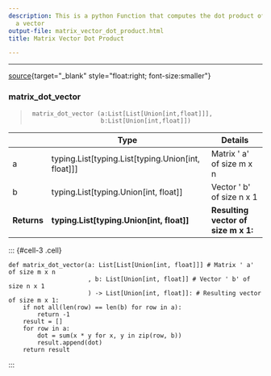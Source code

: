 ```yaml
---
description: This is a python Function that computes the dot product of a matrix and
  a vector
output-file: matrix_vector_dot_product.html
title: Matrix Vector Dot Product

---
```




<!-- WARNING: THIS FILE WAS AUTOGENERATED! DO NOT EDIT! -->

---

[source](https://github.com/teja00/BuildingBlocks/blob/main/BuildingBlocks/matrix_vector_dot_product.py#L12){target="_blank" style="float:right; font-size:smaller"}

### matrix_dot_vector

>      matrix_dot_vector (a:List[List[Union[int,float]]],
>                         b:List[Union[int,float]])

|    | **Type** | **Details** |
| -- | -------- | ----------- |
| a | typing.List[typing.List[typing.Union[int, float]]] | Matrix ' a' of size m x n |
| b | typing.List[typing.Union[int, float]] | Vector ' b' of size n x 1 |
| **Returns** | **typing.List[typing.Union[int, float]]** | **Resulting vector of size m x 1:** |


::: {#cell-3 .cell}
``` {.python .cell-code code-fold="show" code-summary="Exported source"}
def matrix_dot_vector(a: List[List[Union[int, float]]] # Matrix ' a' of size m x n
                      , b: List[Union[int, float]] # Vector ' b' of size n x 1
                      ) -> List[Union[int, float]]: # Resulting vector of size m x 1:
    if not all(len(row) == len(b) for row in a):
        return -1
    result = []
    for row in a:
        dot = sum(x * y for x, y in zip(row, b))
        result.append(dot)
    return result
```
:::


